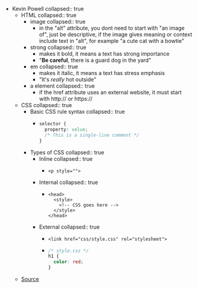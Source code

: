 - Kevin Powell
  collapsed:: true
	- HTML
	  collapsed:: true
		- image
		  collapsed:: true
			- in the "alt" attribute, you dont need to start with "an image of", just be descriptive, if the image gives meaning or context include text in "alt", for example "a cute cat with a bowtie"
		- strong
		  collapsed:: true
			- makes it bold, it means a text has strong importance
			- "__Be careful__, there is a guard dog in the yard"
		- em
		  collapsed:: true
			- makes it italic, it means a text has stress emphasis
			- "It's _really_ hot outside"
		- a element
		  collapsed:: true
			- if the href attribute uses an external website, it must start with http:// or https://
	- CSS
	  collapsed:: true
		- Basic CSS rule syntax
		  collapsed:: true
			- ```css
			  selector {
			    property: value;
			    /* This is a single-line comment */
			  }
			  ```
		- Types of CSS
		  collapsed:: true
			- Inline
			  collapsed:: true
				- ```htmlmixed
				  <p style="">
				  ```
			- Internal
			  collapsed:: true
				- ```htmlmixed
				  <head>
				    <style>
				      <!-- CSS goes here -->
				    </style>
				  </head>
				  ```
			- External
			  collapsed:: true
				- ```htmlmixed
				  <link href="css/style.css" rel="stylesheet">
				  ```
				- ```css
				  /* style.css */
				  h1 {
				    color: red;
				  }
				  ```
	- [Source](https://scrimba.com/html-css-crash-course-c02l)